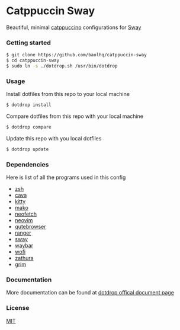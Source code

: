 # Catppuccin Sway

Beautiful, minimal [catppuccino](https://github.com/catppuccin/catppuccin) configurations for [Sway](https://github.com/swaywm/sway)

### Getting started

```sh
$ git clone https://github.com/baolhq/catppuccin-sway
$ cd catppuccin-sway
$ sudo ln -s ./dotdrop.sh /usr/bin/dotdrop
```

### Usage

Install dotfiles from this repo to your local machine

```sh
$ dotdrop install
```

Compare dotfiles from this repo with your local machine

```sh
$ dotdrop compare
```

Update this repo with you local dotfiles

```sh
$ dotdrop update
```

### Dependencies

Here is list of all the programs used in this config

- [zsh](https://www.zsh.org/)
- [cava](https://github.com/karlstav/cava)
- [kitty](https://sw.kovidgoyal.net/kitty/)
- [mako](https://github.com/emersion/mako)
- [neofetch](https://github.com/dylanaraps/neofetch)
- [neovim](https://neovim.io/)
- [qutebrowser](https://www.qutebrowser.org/)
- [ranger](https://github.com/ranger/ranger)
- [sway](https://github.com/swaywm/sway)
- [waybar](https://github.com/Alexays/Waybar)
- [wofi](https://reposcope.com/package/wofi)
- [zathura](https://pwmt.org/projects/zathura/)
- [grim](https://github.com/emersion/grim)

### Documentation

More documentation can be found at [dotdrop offical document page](https://dotdrop.readthedocs.io/en/latest/)

### License

[MIT](https://github.com/baolhq/dotfiles/blob/main/LICENSE)
